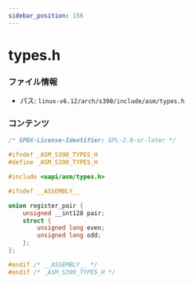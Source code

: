 ```yaml
---
sidebar_position: 156
---
```

# types.h

### ファイル情報

- パス: `linux-v6.12/arch/s390/include/asm/types.h`

### コンテンツ

```h
/* SPDX-License-Identifier: GPL-2.0-or-later */

#ifndef _ASM_S390_TYPES_H
#define _ASM_S390_TYPES_H

#include <uapi/asm/types.h>

#ifndef __ASSEMBLY__

union register_pair {
	unsigned __int128 pair;
	struct {
		unsigned long even;
		unsigned long odd;
	};
};

#endif /* __ASSEMBLY__ */
#endif /* _ASM_S390_TYPES_H */

```
